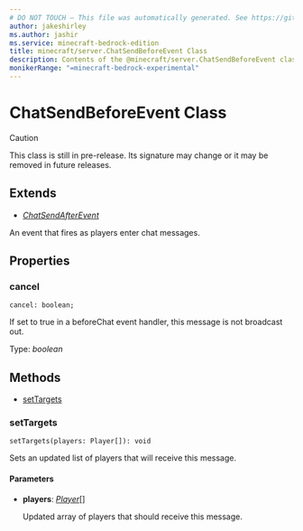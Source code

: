 ```yaml
---
# DO NOT TOUCH — This file was automatically generated. See https://github.com/mojang/minecraftapidocsgenerator to modify descriptions, examples, etc.
author: jakeshirley
ms.author: jashir
ms.service: minecraft-bedrock-edition
title: minecraft/server.ChatSendBeforeEvent Class
description: Contents of the @minecraft/server.ChatSendBeforeEvent class.
monikerRange: "=minecraft-bedrock-experimental"
---
```

# ChatSendBeforeEvent Class

> [!CAUTION]
> This class is still in pre-release.  Its signature may change or it may be removed in future releases.

## Extends
- [*ChatSendAfterEvent*](ChatSendAfterEvent.md)

An event that fires as players enter chat messages.

## Properties

### **cancel**
`cancel: boolean;`

If set to true in a beforeChat event handler, this message is not broadcast out.

Type: *boolean*

## Methods
- [setTargets](#settargets)

### **setTargets**
`
setTargets(players: Player[]): void
`

Sets an updated list of players that will receive this message.

#### **Parameters**
- **players**: [*Player*](Player.md)[]
  
  Updated array of players that should receive this message.
